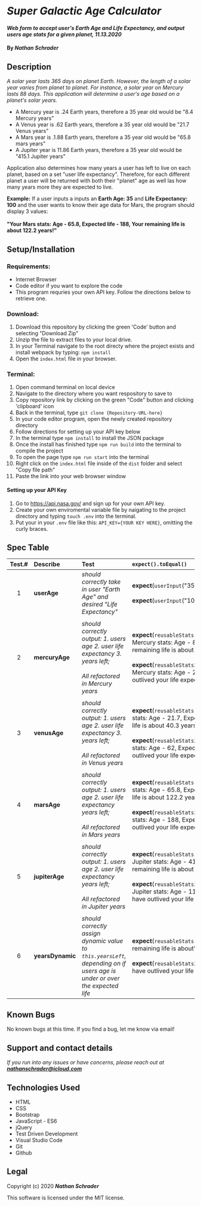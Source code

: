 # _Super Galactic Age Calculator_

#### _Web form to accept user's Earth Age and Life Expectancy, and output users age stats for a given planet, 11.13.2020_

#### By _**Nathan Schrader**_

## Description

_A solar year lasts 365 days on planet Earth. However, the length of a solar year varies from planet to planet. For instance, a solar year on Mercury lasts 88 days. This application will determine a user's age based on a planet's solar years._

* A Mercury year is .24 Earth years, therefore a 35 year old would be "8.4 Mercury years"
* A Venus year is .62 Earth years, therefore a 35 year old would be "21.7 Venus years"
* A Mars year is .1.88 Earth years, therefore a 35 year old would be "65.8 mars years"
* A Jupiter year is 11.86 Earth years, therefore a 35 year old would be "415.1 Jupiter years"
    
Application also determines how many years a user has left to live on each planet, based on a set "user life expectancy". Therefore, for each different planet a user will be returned with both their "planet" age as well las how many years more they are expected to live.

**Example:** If a user inputs a inputs an **Earth Age: 35** and **Life Expectancy: 100** and the user wants to know their age data for Mars, the program should display 3 values:<br><br> **"Your Mars stats: Age - 65.8, Expected life - 188, Your remaining life is about 122.2 years!"** 

## Setup/Installation

### Requirements:

* Internet Browser
* Code editor if you want to explore the code
* This program requries your own API key. Follow the directions below to retrieve one.


### Download:

1. Download this repository by clicking the green 'Code' button and selecting "Download Zip"
2. Unzip the file to extract files to your local drive. 
3. In your Terminal navigate to the root directy where the project exists and install webpack by typing:
    `npm install`
4. Open the `index.html` file in your browser.

### Terminal:

1. Open command terminal on local device
2. Navigate to the directory where you want respository to save to
3. Copy repository link by clicking on the green "Code" button and clicking 'clipboard' icon
4. Back in the terminal, type `git clone {Repository-URL-here}`
5. In your code editor program, open the newly created repository directory
6. Follow directions for setting up your API key below
7. In the terminal type `npm install` to install the JSON package
8. Once the install has finished  type `npm run build` into the terminal to compile the project
9. To open the page type `npm run start` into the terminal
6. Right click on the `index.html` file inside of the `dist` folder and select "Copy file path"
7. Paste the link into your web browser window

#### Setting up your API Key

1. Go to <https://api.nasa.gov/> and sign up for your own API key.
2. Create your own enviromental variable file by naigating to the project directory and typing `touch .env` into the terminal.
3. Put your in your `.env` file like this: `API_KEY={YOUR KEY HERE}`, omitting the curly braces.


## Spec Table
| Test.# | Describe     |      Test     | `expect().toEqual()` |
|:------:| :------------ |:-------------| :---------------------------|
| 1 | **userAge**  |_should correctly take in user "Earth Age" and desired "Life Expectancy"_ | **expect**(`userInput`("35")).`toEqual`("35")<br><br>**expect**(`userInput`("100")).`toEqual`("100") |
|   | | | |
| 2 | **mercuryAge** |_should correctly output: 1. users age 2. user life expectancy 3. years left;<br><br>All refactored in Mercury years_ |**expect**(`reusableStats.mercury()).toEqual`("Your Mercury stats: Age - 8.4, Expected life - 24, Your remaining life is about 15.6 years!");<br><br>**expect**(`reusableStats2.mercury()).toEqual`("Your Mercury stats: Age - 24, Expected life - 8.4, You have outlived your life expectancy by 15.6 years!"); |
|   | | | |
| 3 | **venusAge** | _should correctly output: 1. users age 2. user life expectancy 3. years left;<br><br>All refactored in Venus years_ | **expect**(`reusableStats.venus()).toEqual`("Your Venus stats: Age - 21.7, Expected life - 62, Your remaining life is about 40.3 years!");<br><br>**expect**(`reusableStats2.venus()).toEqual`("Your Venus stats: Age - 62, Expected life - 21.7, You have outlived your life expectancy by 40.3 years!"); |
|   | | | |
| 4 | **marsAge** | _should correctly output: 1. users age 2. user life expectancy years left;<br><br>All refactored in Mars years_ | **expect**(`reusableStats.mars()).toEqual`("Your Mars stats: Age - 65.8, Expected life - 188, Your remaining life is about 122.2 years!");<br><br>**expect**(`reusableStats2.mars()).toEqual`("Your Mars stats: Age - 188, Expected life - 65.8, You have outlived your life expectancy by 122.2 years!"); |
|   | | | |
| 5 | **jupiterAge** | _should correctly output: 1. users age 2. user life expectancy years left;<br><br>All refactored in Jupiter years_ | **expect**(`reusableStats.jupiter()).toEqual`("Your Jupiter stats: Age - 415.1, Expected life - 1186, Your remaining life is about 770.9 years!");<br><br>**expect**(`reusableStats2.jupiter()).toEqual`("Your Jupiter stats: Age - 1186, Expected life - 415.1, You have outlived your life expectancy by 770.9 years!"); |
|   | | | |
| 6 | **yearsDynamic** | _should correctly assign dynamic value to `this.yearsLeft`, depending on if users age is under or over the expected life_ | **expect**(`reusableStats.yearsDynamic()).toEqual`("Your remaining life is about")<br><br>**expect**(`reusableStats2.yearsDynamic()).toEqual`("You have outlived your life expectancy by"); |

## Known Bugs

No known bugs at this time. If you find a bug, let me know via email!

## Support and contact details

_If you run into any issues or have concerns, please reach out at **nathanschrader@icloud.com**_

## Technologies Used


* HTML
* CSS
* Bootstrap
* JavaScript - ES6
* jQuery
* Test Driven Development
* Visual Studio Code
* Git
* Github


## Legal

Copyright (c) 2020 **_Nathan Schrader_**

This software is licensed under the MIT license.
